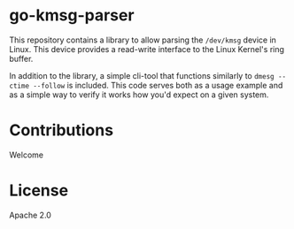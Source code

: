 # go-kmsg-parser

This repository contains a library to allow parsing the `/dev/kmsg` device in
Linux. This device provides a read-write interface to the Linux Kernel's ring
buffer.

In addition to the library, a simple cli-tool that functions similarly to
`dmesg --ctime --follow` is included. This code serves both as a usage example
and as a simple way to verify it works how you'd expect on a given system.

# Contributions

Welcome

# License

Apache 2.0

